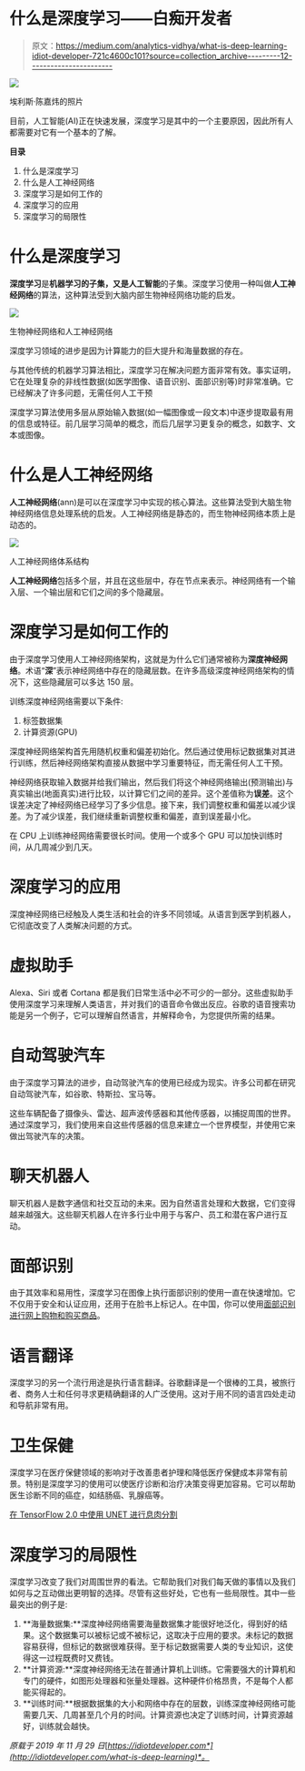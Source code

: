 # 什么是深度学习——白痴开发者

> 原文：<https://medium.com/analytics-vidhya/what-is-deep-learning-idiot-developer-721c4600c101?source=collection_archive---------12----------------------->

![](img/d37518bd950eb5ffb8613e72c55aeadf.png)

埃利斯·陈嘉炜的照片

目前，人工智能(AI)正在快速发展，深度学习是其中的一个主要原因，因此所有人都需要对它有一个基本的了解。

**目录**

1.  什么是深度学习
2.  什么是人工神经网络
3.  深度学习是如何工作的
4.  深度学习的应用
5.  深度学习的局限性

# 什么是深度学习

**深度学习**是**机器学习的子集，**又是**人工智能**的子集。深度学习使用一种叫做**人工神经网络**的算法，这种算法受到大脑内部生物神经网络功能的启发。

![](img/d5e4642dd5cb9202d8d00b36f60026c8.png)

生物神经网络和人工神经网络

深度学习领域的进步是因为计算能力的巨大提升和海量数据的存在。

与其他传统的机器学习算法相比，深度学习在解决问题方面非常有效。事实证明，它在处理复杂的非线性数据(如医学图像、语音识别、面部识别等)时非常准确。它已经解决了许多问题，无需任何人工干预

深度学习算法使用多层从原始输入数据(如一幅图像或一段文本)中逐步提取最有用的信息或特征。前几层学习简单的概念，而后几层学习更复杂的概念，如数字、文本或图像。

# 什么是人工神经网络

**人工神经网络**(ann)是可以在深度学习中实现的核心算法。这些算法受到大脑生物神经网络信息处理系统的启发。人工神经网络是静态的，而生物神经网络本质上是动态的。

![](img/310ec8c6115f5ad406f6f3d6280d8280.png)

人工神经网络体系结构

**人工神经网络**包括多个层，并且在这些层中，存在节点来表示。神经网络有一个输入层、一个输出层和它们之间的多个隐藏层。

# 深度学习是如何工作的

由于深度学习使用人工神经网络架构，这就是为什么它们通常被称为**深度神经网络**。术语“**深**”表示神经网络中存在的隐藏层数。在许多高级深度神经网络架构的情况下，这些隐藏层可以多达 150 层。

训练深度神经网络需要以下条件:

1.  标签数据集
2.  计算资源(GPU)

深度神经网络架构首先用随机权重和偏差初始化。然后通过使用标记数据集对其进行训练，然后神经网络架构直接从数据中学习重要特征，而无需任何人工干预。

神经网络获取输入数据并给我们输出，然后我们将这个神经网络输出(预测输出)与真实输出(地面真实)进行比较，以计算它们之间的差异。这个差值称为**误差**。这个误差决定了神经网络已经学习了多少信息。接下来，我们调整权重和偏差以减少误差。为了减少误差，我们继续重新调整权重和偏差，直到误差最小化。

在 CPU 上训练神经网络需要很长时间。使用一个或多个 GPU 可以加快训练时间，从几周减少到几天。

# 深度学习的应用

深度神经网络已经触及人类生活和社会的许多不同领域。从语言到医学到机器人，它彻底改变了人类解决问题的方式。

# 虚拟助手

Alexa、Siri 或者 Cortana 都是我们日常生活中必不可少的一部分。这些虚拟助手使用深度学习来理解人类语言，并对我们的语音命令做出反应。谷歌的语音搜索功能是另一个例子，它可以理解自然语言，并解释命令，为您提供所需的结果。

# 自动驾驶汽车

由于深度学习算法的进步，自动驾驶汽车的使用已经成为现实。许多公司都在研究自动驾驶汽车，如谷歌、特斯拉、宝马等。

这些车辆配备了摄像头、雷达、超声波传感器和其他传感器，以捕捉周围的世界。通过深度学习，我们使用来自这些传感器的信息来建立一个世界模型，并使用它来做出驾驶汽车的决策。

# 聊天机器人

聊天机器人是数字通信和社交互动的未来。因为自然语言处理和大数据，它们变得越来越强大。这些聊天机器人在许多行业中用于与客户、员工和潜在客户进行互动。

# 面部识别

由于其效率和易用性，深度学习在图像上执行面部识别的使用一直在快速增加。它不仅用于安全和认证应用，还用于在脸书上标记人。在中国，你可以使用[面部识别进行网上购物和购买商品](http://www.chinadaily.com.cn/a/201901/18/WS5c4142c7a3106c65c34e53dd.html)。

# 语言翻译

深度学习的另一个流行用途是执行语言翻译。谷歌翻译是一个很棒的工具，被旅行者、商务人士和任何寻求更精确翻译的人广泛使用。这对于用不同的语言四处走动和导航非常有用。

# 卫生保健

深度学习在医疗保健领域的影响对于改善患者护理和降低医疗保健成本非常有前景。特别是深度学习的使用可以使医疗诊断和治疗决策变得更加容易。它可以帮助医生诊断不同的癌症，如结肠癌、乳腺癌等。

[在 TensorFlow 2.0 中使用 UNET 进行息肉分割](https://idiotdeveloper.com/polyp-segmentation-using-unet-in-tensorflow-2/)

# 深度学习的局限性

深度学习改变了我们对周围世界的看法。它帮助我们对我们每天做的事情以及我们如何与之互动做出更明智的选择。尽管有这些好处，它也有一些局限性。其中一些最突出的例子是:

1.  **海量数据集:**深度神经网络需要海量数据集才能很好地泛化，得到好的结果。这个数据集可以被标记或不被标记，这取决于应用的要求。未标记的数据容易获得，但标记的数据很难获得。至于标记数据需要人类的专业知识，这使得这一过程既费时又费钱。
2.  **计算资源:**深度神经网络无法在普通计算机上训练。它需要强大的计算机和专门的硬件，如图形处理器和张量处理器。这种硬件价格昂贵，不是每个人都能买得起的。
3.  **训练时间:**根据数据集的大小和网络中存在的层数，训练深度神经网络可能需要几天、几周甚至几个月的时间。计算资源也决定了训练时间，计算资源越好，训练就会越快。

*原载于 2019 年 11 月 29 日*[*https://idiotdeveloper.com*](http://idiotdeveloper.com/what-is-deep-learning)*。*